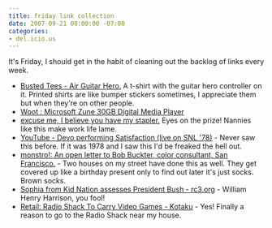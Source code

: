 ```yaml
---
title: friday link collection
date: 2007-09-21 00:00:00 -07:00
categories:
- del.icio.us
---
```


<p>It's Friday, I should get in the habit of cleaning out the backlog of links every week.</p>

<ul>
    <li><a href="http://www.bustedtees.com/shirt/airguitarhero/male/?utm_medium=EMail&amp;utm_source=092107&amp;utm_campaign=AirGuitarHero">Busted Tees - Air Guitar Hero.</a> A t-shirt with the guitar hero controller on it. Printed shirts are like bumper stickers sometimes, I appreciate them but when they're on other people.</li>
    <li><a href="http://www.woot.com/Blog/BlogEntry.aspx?BlogEntryId=2929">Woot : Microsoft Zune 30GB Digital Media Player</a></li>
    <li><a href="http://www.passiveaggressivenotes.com/2007/09/19/excuse-me-i-believe-you-have-my-stapler/">excuse me, I believe you have my stapler.</a> Eyes on the prize! Nannies like this make work life lame.</li>
    <li><a href="http://www.youtube.com/watch?v=1RW01knrGV8">YouTube - Devo performing Satisfaction (live on SNL '78)</a> - Never saw this before. If it was 1978 and I saw this I'd be freaked the hell out.</li>
    <li><a href="http://monstro.com/2007/09/open-letter-to-bob-buckter-color.php">monstro!: An open letter to Bob Buckter, color consultant, San Francisco.</a> - Two houses on my street have done this as well. They get covered up like a birthday present only to find out later it's just socks. Brown socks.</li>
    <li><a href="http://rc3.org/2007/09/sophia-from-kid.php">Sophia from Kid Nation assesses President Bush - rc3.org</a> - William Henry Harrison, you fool!</li>
    <li><a href="http://kotaku.com/gaming/retail/radio-shack-to-carry-video-games-301223.php">Retail: Radio Shack To Carry Video Games - Kotaku</a> - Yes! Finally a reason to go to the Radio Shack near my house.</li>
</ul>
